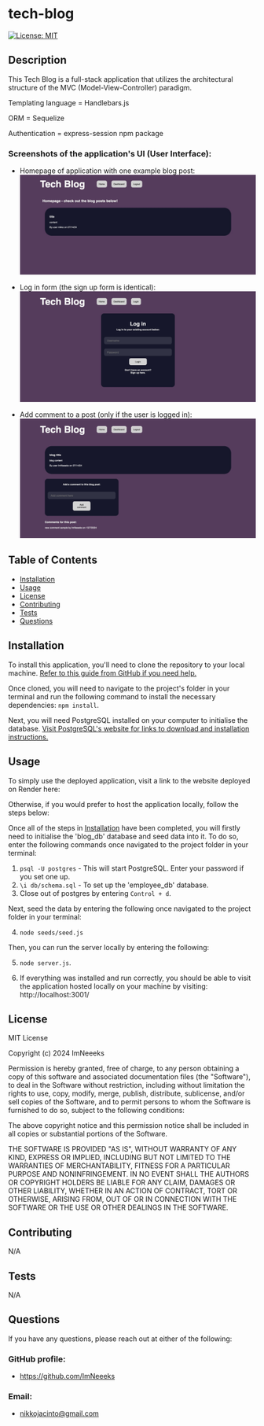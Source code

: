 # tech-blog

[![License: MIT](https://img.shields.io/badge/License-MIT-yellow.svg)](https://opensource.org/licenses/MIT)
        
## Description
            
This Tech Blog is a full-stack application that utilizes the architectural structure of the MVC (Model-View-Controller) paradigm.

Templating language = Handlebars.js

ORM = Sequelize

Authentication = express-session npm package

### Screenshots of the application's UI (User Interface):

- Homepage of application with one example blog post:
![Screenshot showing the application's home page](./assets/homepage.jpeg)

- Log in form (the sign up form is identical):
![Screenshot showing a user logging in](./assets/login.jpeg)

- Add comment to a post (only if the user is logged in):
![Screenshot showing a user adding a comment to a blog post](./assets/comment.jpeg)
            
## Table of Contents
            
- [Installation](#installation)
- [Usage](#usage)
- [License](#license)
- [Contributing](#contributing)
- [Tests](#tests)
- [Questions](#questions)
            
## Installation

To install this application, you'll need to clone the repository to your local machine. [Refer to this guide from GitHub if you need help.](https://docs.github.com/en/repositories/creating-and-managing-repositories/cloning-a-repository/)

Once cloned, you will need to navigate to the project's folder in your terminal and run the following command to install the necessary dependencies: `npm install`.

Next, you will need PostgreSQL installed on your computer to initialise the database. [Visit PostgreSQL's website for links to download and installation instructions.](https://www.postgresql.org/)

            
## Usage

To simply use the deployed application, visit a link to the website deployed on Render here:



Otherwise, if you would prefer to host the application locally, follow the steps below:

Once all of the steps in [Installation](#installation) have been completed, you will firstly need to initialise the 'blog_db' database and seed data into it. To do so, enter the following commands once navigated to the project folder in your terminal:

1. `psql -U postgres` - This will start PostgreSQL. Enter your password if you set one up. 
2. `\i db/schema.sql` - To set up the 'employee_db' database. 
3. Close out of postgres by entering `Control + d`.

Next, seed the data by entering the following once navigated to the project folder in your terminal:

4. `node seeds/seed.js`

Then, you can run the server locally by entering the following:

5. `node server.js`.

6. If everything was installed and run correctly, you should be able to visit the application hosted locally on your machine by visiting: http://localhost:3001/
            
## License
            
MIT License

Copyright (c) 2024 ImNeeeks
            
Permission is hereby granted, free of charge, to any person obtaining a copy
of this software and associated documentation files (the "Software"), to deal
in the Software without restriction, including without limitation the rights
to use, copy, modify, merge, publish, distribute, sublicense, and/or sell
copies of the Software, and to permit persons to whom the Software is
furnished to do so, subject to the following conditions:
            
The above copyright notice and this permission notice shall be included in all
copies or substantial portions of the Software.
            
THE SOFTWARE IS PROVIDED "AS IS", WITHOUT WARRANTY OF ANY KIND, EXPRESS OR
IMPLIED, INCLUDING BUT NOT LIMITED TO THE WARRANTIES OF MERCHANTABILITY,
FITNESS FOR A PARTICULAR PURPOSE AND NONINFRINGEMENT. IN NO EVENT SHALL THE
AUTHORS OR COPYRIGHT HOLDERS BE LIABLE FOR ANY CLAIM, DAMAGES OR OTHER
LIABILITY, WHETHER IN AN ACTION OF CONTRACT, TORT OR OTHERWISE, ARISING FROM,
OUT OF OR IN CONNECTION WITH THE SOFTWARE OR THE USE OR OTHER DEALINGS IN THE
SOFTWARE.
            
## Contributing

N/A
            
## Tests

N/A
     
## Questions
            
If you have any questions, please reach out at either of the following:
            
### GitHub profile:
- https://github.com/ImNeeeks

### Email:
- nikkojacinto@gmail.com